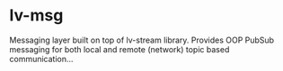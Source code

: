 # lv-msg
Messaging layer built on top of lv-stream library. Provides OOP PubSub messaging for both local and remote (network) topic based communication...
